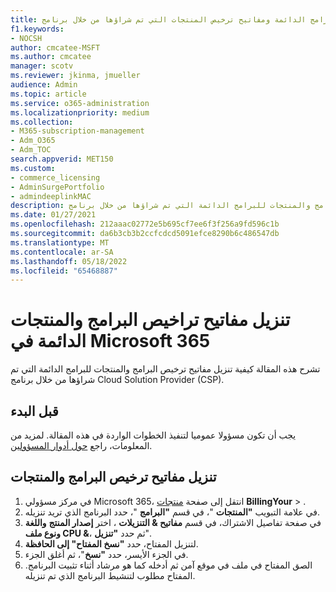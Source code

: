 ```yaml
---
title: تنزيل البرامج الدائمة ومفاتيح ترخيص المنتجات التي تم شراؤها من خلال برنامج Cloud Solution Provider (CSP)
f1.keywords:
- NOCSH
author: cmcatee-MSFT
ms.author: cmcatee
manager: scotv
ms.reviewer: jkinma, jmueller
audience: Admin
ms.topic: article
ms.service: o365-administration
ms.localizationpriority: medium
ms.collection:
- M365-subscription-management
- Adm_O365
- Adm_TOC
search.appverid: MET150
ms.custom:
- commerce_licensing
- AdminSurgePortfolio
- admindeeplinkMAC
description: تعرف على كيفية تنزيل مفاتيح ترخيص البرامج والمنتجات للبرامج الدائمة التي تم شراؤها من خلال برنامج Cloud Solution Provider (CSP).
ms.date: 01/27/2021
ms.openlocfilehash: 212aaac02772e5b695cf7ee6f3f256a9fd596c1b
ms.sourcegitcommit: da6b3cb3b2ccfcdcd5091efce8290b6c486547db
ms.translationtype: MT
ms.contentlocale: ar-SA
ms.lasthandoff: 05/18/2022
ms.locfileid: "65468887"
---
```

# <a name="download-perpetual-software-and-product-license-keys-in-microsoft-365"></a>تنزيل مفاتيح تراخيص البرامج والمنتجات الدائمة في Microsoft 365

تشرح هذه المقالة كيفية تنزيل مفاتيح ترخيص البرامج والمنتجات للبرامج الدائمة التي تم شراؤها من خلال برنامج Cloud Solution Provider (CSP).

## <a name="before-you-begin"></a>قبل البدء

يجب أن تكون مسؤولا عموميا لتنفيذ الخطوات الواردة في هذه المقالة. لمزيد من المعلومات، راجع [حول أدوار المسؤولين](../add-users/about-admin-roles.md).

## <a name="download-software-and-product-license-keys"></a>تنزيل مفاتيح ترخيص البرامج والمنتجات

1. في مركز مسؤولي Microsoft 365، انتقل إلى صفحة <a href="https://go.microsoft.com/fwlink/p/?linkid=842054" target="_blank">منتجات</a> **BillingYour** > .
2. في علامة التبويب **"المنتجات** "، في قسم **"البرامج** "، حدد البرنامج الذي تريد تنزيله.
3. في صفحة تفاصيل الاشتراك، في قسم **مفاتيح & التنزيلات** ، اختر **إصدار المنتج** **واللغة** **ونوع ملف CPU &**، ثم حدد **"تنزيل**".
4. لتنزيل المفتاح، حدد **"نسخ المفتاح" إلى الحافظة**.
5. في الجزء الأيسر، حدد **"نسخ**"، ثم أغلق الجزء.
6. الصق المفتاح في ملف في موقع آمن ثم أدخله كما هو مرشاد أثناء تثبيت البرنامج. المفتاح مطلوب لتنشيط البرنامج الذي تم تنزيله.
